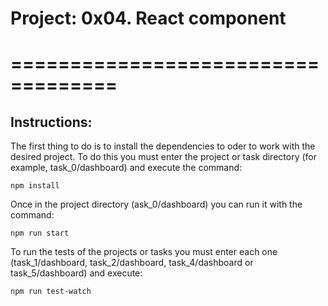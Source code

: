 # Project: 0x04. React component
# ===================================

## Instructions: 

The first thing to do is to install the dependencies to oder to work with the desired project.  To do this you must enter the project or task directory (for example, task_0/dashboard) and execute the command:  
```
npm install 
```

Once in the project directory (ask_0/dashboard) you can run it with the command: 
```
npm run start
```

To run the tests of the projects or tasks you must enter each one (task_1/dashboard, task_2/dashboard, task_4/dashboard or task_5/dashboard) and execute: 
```
npm run test-watch  
```
